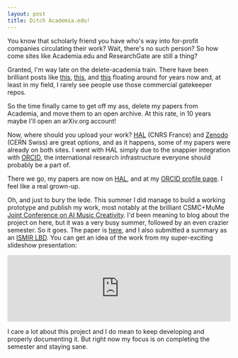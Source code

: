 ```yaml
---
layout: post
title: Ditch Academia.edu!
---
```


You know that scholarly friend you have who's way into for-profit companies circulating their work? Wait, there's no such person?
So how come sites like Academia.edu and ResearchGate are still a thing?

Granted, I'm way late on the delete-academia train. There have been brilliant posts like
[this](https://www.forbes.com/sites/drsarahbond/2017/01/23/dear-scholars-delete-your-account-at-academia-edu/),
[this](http://numismatics.org/pocketchange/open-access-academia-edu-and-why-im-all-in-on-zenodo-org/), and
[this](https://icietla.hypotheses.org/114) floating around for years now and, at least in my field, I rarely see people use
those commercial gatekeeper repos.

So the time finally came to get off my ass, delete my papers from Academia, and move them to an open archive. At this rate, in 10 years
maybe I'll open an arXiv.org account!

Now, where should you upload your work? [HAL](https://hal.archives-ouvertes.fr/) (CNRS France) and [Zenodo](https://zenodo.org/) (CERN Swiss)
are great options, and as it happens, some of my papers were already on both sites. I went with HAL simply due to the
snappier integration with [ORCID](https://orcid.org), the international research infrastructure everyone should probably be a part of.

There we go, my papers are now on [HAL](https://cv.archives-ouvertes.fr/grigore-burloiu), and at my
[ORCID profile page](https://orcid.org/0000-0002-9059-9621). I feel like a real grown-up.

Oh, and just to bury the lede. This summer I did manage to build a working prototype and publish my work, most notably at the brilliant
CSMC+MuMe [Joint Conference on AI Music Creativity](https://boblsturm.github.io/aimusic2020/programme.html). I'd been meaning to blog
about the project on here, but it was a very busy summer, followed by an even crazier semester. So it goes. The paper is
[here](https://boblsturm.github.io/aimusic2020/papers/CSMC__MuMe_2020_paper_30.pdf), and I also submitted
a summary as an [ISMIR LBD](https://program.ismir2020.net/lbd_422.html). You can get an idea of the work from my super-exciting slideshow presentation:

<iframe width="100%" src="https://www.youtube.com/embed/0EsTGTkdmtU" frameborder="0" allow="accelerometer; autoplay; clipboard-write; encrypted-media; gyroscope; picture-in-picture" allowfullscreen></iframe>

I care a lot about this project and I do mean to keep developing and properly documenting it. But right now my focus is on completing the semester and staying sane.
